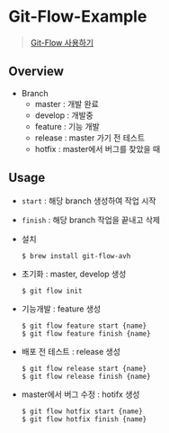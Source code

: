# Git-Flow-Example
> [Git-Flow 사용하기](https://cskime.github.io/2019/11/git/gitflow/)

## Overview

- Branch
  - master : 개발 완료
  - develop : 개발중
  - feature : 기능 개발
  - release : master 가기 전 테스트
  - hotfix : master에서 버그를 찾았을 때

## Usage

- `start` : 해당 branch 생성하여 작업 시작

- `finish` : 해당 branch 작업을 끝내고 삭제

- 설치

  ```shell
  $ brew install git-flow-avh
  ```
  
- 초기화 : master, develop 생성

  ```shell
  $ git flow init
  ```

- 기능개발 : feature 생성

  ```shell
  $ git flow feature start {name}
  $ git flow feature finish {name}
  ```

- 배포 전 테스트 : release 생성

  ```shell
  $ git flow release start {name}
  $ git flow release finish {name}
  ```

- master에서 버그 수정 : hotifx 생성

  ```shell
  $ git flow hotfix start {name}
  $ git flow hotfix finish {name}
  ```

  